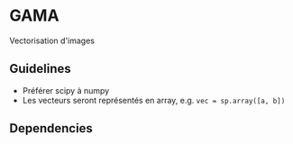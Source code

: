 # GAMA
Vectorisation d'images

## Guidelines
* Préférer scipy à numpy
* Les vecteurs seront représentés en array, e.g. `vec = sp.array([a, b])`

## Dependencies

